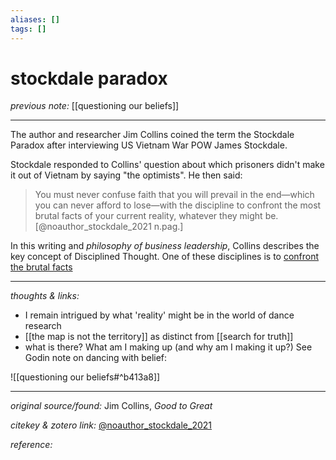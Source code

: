 ```yaml
---
aliases: []
tags: []
---
```


# stockdale paradox

_previous note:_ [[questioning our beliefs]]

---

The author and researcher Jim Collins coined the term the Stockdale Paradox after interviewing US Vietnam War POW James Stockdale. 

Stockdale responded to Collins' question about which prisoners didn't make it out of Vietnam by saying "the optimists". He then said:

>You must never confuse faith that you will prevail in the end—which you can never afford to lose—with the discipline to confront the most brutal facts of your current reality, whatever they might be.[@noauthor_stockdale_2021 n.pag.]

In this writing and _philosophy of business leadership_, Collins describes the key concept of Disciplined Thought. One of these disciplines is to [confront the brutal facts](https://www.jimcollins.com/concepts/confront-the-brutal-facts.html)


---

_thoughts & links:_

- I remain intrigued by what 'reality' might be in the world of dance research
- [[the map is not the territory]] as distinct from [[search for truth]]
- what is there? What am I making up (and why am I making it up?) See Godin note on dancing with belief:

![[questioning our beliefs#^b413a8]]

---

_original source/found:_ Jim Collins, _Good to Great_

_citekey & zotero link:_ [@noauthor_stockdale_2021](zotero://select/items/1_X9R5I2FP)

_reference:_ 


